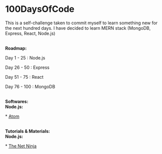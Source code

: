 # 100DaysOfCode

<p>This is a self-challenge taken to commit myself to learn something new for the next hundred days.
I have decided to learn MERN stack (MongoDB, Express, React, Node.js)</p>
<br/>
<b>Roadmap:</b><br/>
  <p>Day 1  - 25  : Node.js </p> 
  <p>Day 26 - 50  : Express </p> 
  <p>Day 51 - 75  : React </p> 
  <p>Day 76 - 100 : MongoDB </p> 
<br/>
<b>Softwares:</b><br/>
<b>Node.js:</b>
<p>* <a href="https://atom.io/">Atom</a></p>
<br/>
<b>Tutorials & Materials:</b><br/>
<b>Node.js:</b><br>
<p>* <a href="https://www.youtube.com/watch?v=w-7RQ46RgxU&list=PL4cUxeGkcC9gcy9lrvMJ75z9maRw4byYp">The Net Ninja</a></p>

